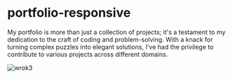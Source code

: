 # portfolio-responsive
My portfolio is more than just a collection of projects; it's a testament to my dedication to the craft of coding and problem-solving. With a knack for turning complex puzzles into elegant solutions, I've had the privilege to contribute to various projects across different domains.

![wrok3](https://github.com/Elanchezhian2712/portfolio-responsive/assets/122656808/a4b5f2fb-9c6f-47a6-bcf3-a700bf586490)
